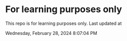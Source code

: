 # For learning purposes only
This repo is for learning purposes only.
Last updated at

Wednesday, February 28, 2024 8:07:04 PM

